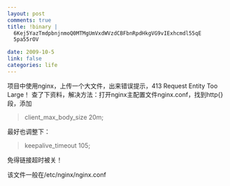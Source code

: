 ```yaml
--- 
layout: post
comments: true
title: !binary |
  6Kej5YazTmdpbnjnmoQ0MTMgUmVxdWVzdCBFbnRpdHkgVG9vIExhcmdl55qE
  5pa55rOV

date: 2009-10-5
link: false
categories: life
---
```

项目中使用nginx，上传一个大文件，出来错误提示，413 Request Entity Too Large！
查了下资料，解决方法：打开nginx主配置文件nginx.conf，找到http{}段，添加


<blockquote>client_max_body_size 20m; </blockquote>

最好也调整下：
<blockquote> keepalive_timeout  105;</blockquote>
免得链接超时被关！


该文件一般在/etc/nginx/nginx.conf
